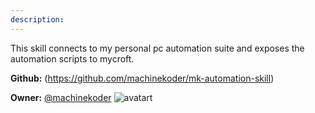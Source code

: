 ```yaml
---
description: 
---
```

This skill connects to my personal pc automation suite and exposes the automation scripts to mycroft.

**Github:** (https://github.com/machinekoder/mk-automation-skill)

**Owner:** [@machinekoder](https://github.com/machinekoder) ![avatart](https://avatars3.githubusercontent.com/u/1467368?v=4)

